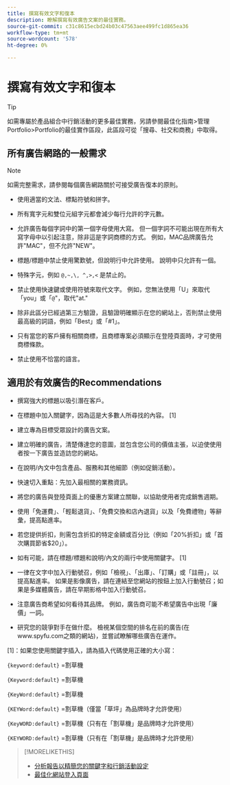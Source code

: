 ```yaml
---
title: 撰寫有效文字和復本
description: 瞭解撰寫有效廣告文案的最佳實務。
source-git-commit: c31c8615ecbd24b03c47563aee499fc1d865ea36
workflow-type: tm+mt
source-wordcount: '578'
ht-degree: 0%

---
```


# 撰寫有效文字和復本

>[!TIP]
>
>如需專屬於產品組合中行銷活動的更多最佳實務，另請參閱最佳化指南>管理Portfolio>Portfolio的最佳實作區段，此區段可從「搜尋、社交和商務」中取得。<!-- verify convention for referencing Optimization Guide here -->

## 所有廣告網路的一般需求

>[!NOTE]
>
>如需完整需求，請參閱每個廣告網路關於可接受廣告復本的原則。

* 使用適當的文法、標點符號和拼字。

* 所有寬字元和雙位元組字元都會減少每行允許的字元數。

* 允許廣告每個字詞中的第一個字母使用大寫。 但一個字詞不可能出現在所有大寫字母中以引起注意，除非這是字詞商標的方式。 例如，MAC品牌廣告允許&quot;MAC&quot;，但不允許&quot;NEW&quot;。

* 標題/標題中禁止使用驚歎號，但說明行中允許使用。 說明中只允許有一個。

* 特殊字元，例如 `@,~,\, ^,>,<` 是禁止的。

* 禁止使用快速鍵或使用符號來取代文字。 例如，您無法使用「U」來取代「you」或「`@`&quot;，取代&quot;at.&quot;

* 除非此區分已經過第三方驗證，且驗證明確顯示在您的網站上，否則禁止使用最高級的詞語，例如「Best」或「#1」。

* 只有當您的客戶擁有相關商標，且商標專案必須顯示在登陸頁面時，才可使用商標條款。

* 禁止使用不恰當的語言。

## 適用於有效廣告的Recommendations

* 撰寫強大的標題以吸引潛在客戶。

* 在標題中加入關鍵字，因為這是大多數人所尋找的內容。 [1]

* 建立專為目標受眾設計的廣告文案。

* 建立明確的廣告，清楚傳達您的意圖，並包含您公司的價值主張，以迫使使用者按一下廣告並造訪您的網站。

* 在說明/內文中包含產品、服務和其他細節（例如促銷活動）。

* 快速切入重點：先加入最相關的業務資訊。

* 將您的廣告與登陸頁面上的優惠方案建立關聯，以協助使用者完成銷售週期。

* 使用「免運費」、「輕鬆退貨」、「免費交換和店內退貨」以及「免費禮物」等辭彙，提高點進率。

* 若您提供折扣，則需包含折扣的特定金額或百分比（例如「20%折扣」或「首次購買節省$20」）。

* 如有可能，請在標題/標題和說明/內文的兩行中使用關鍵字。 [1]

* 一律在文字中加入行動號召，例如「檢視」、「出庫」、「訂購」或「註冊」，以提高點進率。 如果是影像廣告，請在連結至您網站的按鈕上加入行動號召；如果是多媒體廣告，請在早期影格中加入行動號召。

* 注意廣告商希望如何看待其品牌。 例如，廣告商可能不希望廣告中出現「廉價」一詞。

* 研究您的競爭對手在做什麼。 檢視某個空間的排名在前的廣告(在www.spyfu.com之類的網站)，並嘗試瞭解哪些廣告在運作。

[1]：如果您使用關鍵字插入，請為插入代碼使用正確的大小寫：

`{keyword:default}` =割草機

`{Keyword:default}` =割草機

`{KeyWord:default}` =割草機

`{KEYWord:default}` =割草機（僅當「草坪」為品牌時才允許使用）

`{KeyWORD:default}` =割草機（只有在「割草機」是品牌時才允許使用）

`{KEYWORD:default}` =割草機（只有在「割草機」是品牌時才允許使用）

>[!MORELIKETHIS]
>
>* [分析報告以精簡您的關鍵字和行銷活動設定](best-practices-analyze.md)
>* [最佳化網站登入頁面](best-practices-optimize.md)
